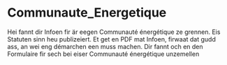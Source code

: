 # Communaute_Energetique
Hei fannt dir Infoen fir är eegen Communauté énergétique ze grennen.
Eis Statuten sinn heu publizeiert.
Et get en PDF mat Infoen, firwaat dat gudd ass, an wei eng démarchen een muss machen.
Dir fannt och en den Formulaire fir sech bei eiser Communauté énergétique unzemellen

